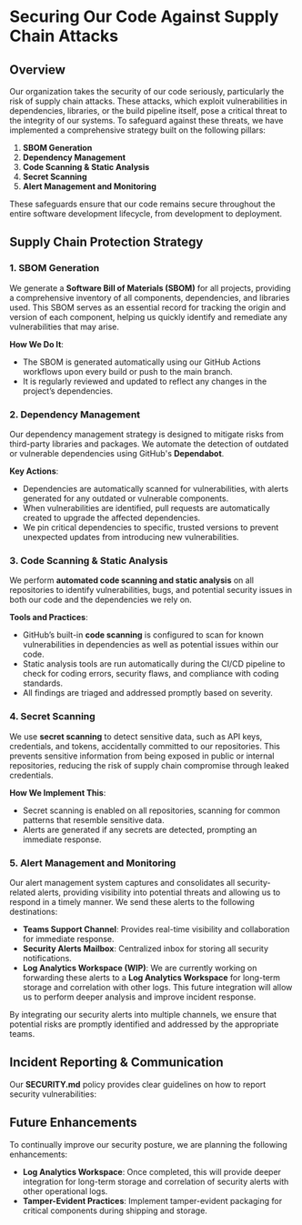 # Securing Our Code Against Supply Chain Attacks

## Overview

Our organization takes the security of our code seriously, particularly the risk of supply chain attacks. These attacks, which exploit vulnerabilities in dependencies, libraries, or the build pipeline itself, pose a critical threat to the integrity of our systems. To safeguard against these threats, we have implemented a comprehensive strategy built on the following pillars:

1. **SBOM Generation**
2. **Dependency Management**
3. **Code Scanning & Static Analysis**
4. **Secret Scanning**
5. **Alert Management and Monitoring**

These safeguards ensure that our code remains secure throughout the entire software development lifecycle, from development to deployment.

## Supply Chain Protection Strategy

### 1. **SBOM Generation**

We generate a **Software Bill of Materials (SBOM)** for all projects, providing a comprehensive inventory of all components, dependencies, and libraries used. This SBOM serves as an essential record for tracking the origin and version of each component, helping us quickly identify and remediate any vulnerabilities that may arise.

**How We Do It**:
- The SBOM is generated automatically using our GitHub Actions workflows upon every build or push to the main branch.
- It is regularly reviewed and updated to reflect any changes in the project’s dependencies.

### 2. **Dependency Management**

Our dependency management strategy is designed to mitigate risks from third-party libraries and packages. We automate the detection of outdated or vulnerable dependencies using GitHub's **Dependabot**.

**Key Actions**:
- Dependencies are automatically scanned for vulnerabilities, with alerts generated for any outdated or vulnerable components.
- When vulnerabilities are identified, pull requests are automatically created to upgrade the affected dependencies.
- We pin critical dependencies to specific, trusted versions to prevent unexpected updates from introducing new vulnerabilities.

### 3. **Code Scanning & Static Analysis**

We perform **automated code scanning and static analysis** on all repositories to identify vulnerabilities, bugs, and potential security issues in both our code and the dependencies we rely on.

**Tools and Practices**:
- GitHub’s built-in **code scanning** is configured to scan for known vulnerabilities in dependencies as well as potential issues within our code.
- Static analysis tools are run automatically during the CI/CD pipeline to check for coding errors, security flaws, and compliance with coding standards.
- All findings are triaged and addressed promptly based on severity.

### 4. **Secret Scanning**

We use **secret scanning** to detect sensitive data, such as API keys, credentials, and tokens, accidentally committed to our repositories. This prevents sensitive information from being exposed in public or internal repositories, reducing the risk of supply chain compromise through leaked credentials.

**How We Implement This**:
- Secret scanning is enabled on all repositories, scanning for common patterns that resemble sensitive data.
- Alerts are generated if any secrets are detected, prompting an immediate response.

### 5. **Alert Management and Monitoring**

Our alert management system captures and consolidates all security-related alerts, providing visibility into potential threats and allowing us to respond in a timely manner. We send these alerts to the following destinations:
- **Teams Support Channel**: Provides real-time visibility and collaboration for immediate response.
- **Security Alerts Mailbox**: Centralized inbox for storing all security notifications.
- **Log Analytics Workspace (WIP)**: We are currently working on forwarding these alerts to a **Log Analytics Workspace** for long-term storage and correlation with other logs. This future integration will allow us to perform deeper analysis and improve incident response.

By integrating our security alerts into multiple channels, we ensure that potential risks are promptly identified and addressed by the appropriate teams.

## Incident Reporting & Communication

Our **SECURITY.md** policy provides clear guidelines on how to report security vulnerabilities:


## Future Enhancements

To continually improve our security posture, we are planning the following enhancements:
- **Log Analytics Workspace**: Once completed, this will provide deeper integration for long-term storage and correlation of security alerts with other operational logs.
- **Tamper-Evident Practices**: Implement tamper-evident packaging for critical components during shipping and storage.
